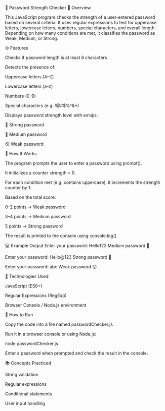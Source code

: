 🔐 Password Strength Checker
🧠 Overview

This JavaScript program checks the strength of a user-entered password based on several criteria. It uses regular expressions to test for uppercase letters, lowercase letters, numbers, special characters, and overall length.
Depending on how many conditions are met, it classifies the password as Weak, Medium, or Strong.

⚙️ Features

Checks if password length is at least 8 characters

Detects the presence of:

Uppercase letters (A–Z)

Lowercase letters (a–z)

Numbers (0–9)

Special characters (e.g. !@#$%^&*)

Displays password strength level with emojis:

💪 Strong password

🙂 Medium password

😕 Weak password

🧩 How It Works

The program prompts the user to enter a password using prompt().

It initializes a counter strength = 0.

For each condition met (e.g. contains uppercase), it increments the strength counter by 1.

Based on the total score:

0–2 points → Weak password

3–4 points → Medium password

5 points → Strong password

The result is printed to the console using console.log().

💻 Example Output
Enter your password: Hello123
Medium password 🙂

Enter your password: Hello@123
Strong password 💪

Enter your password: abc
Weak password 😕

🧰 Technologies Used

JavaScript (ES6+)

Regular Expressions (RegExp)

Browser Console / Node.js environment

🚀 How to Run

Copy the code into a file named passwordChecker.js

Run it in a browser console or using Node.js:

node passwordChecker.js


Enter a password when prompted and check the result in the console.

📚 Concepts Practiced

String validation

Regular expressions

Conditional statements

User input handling